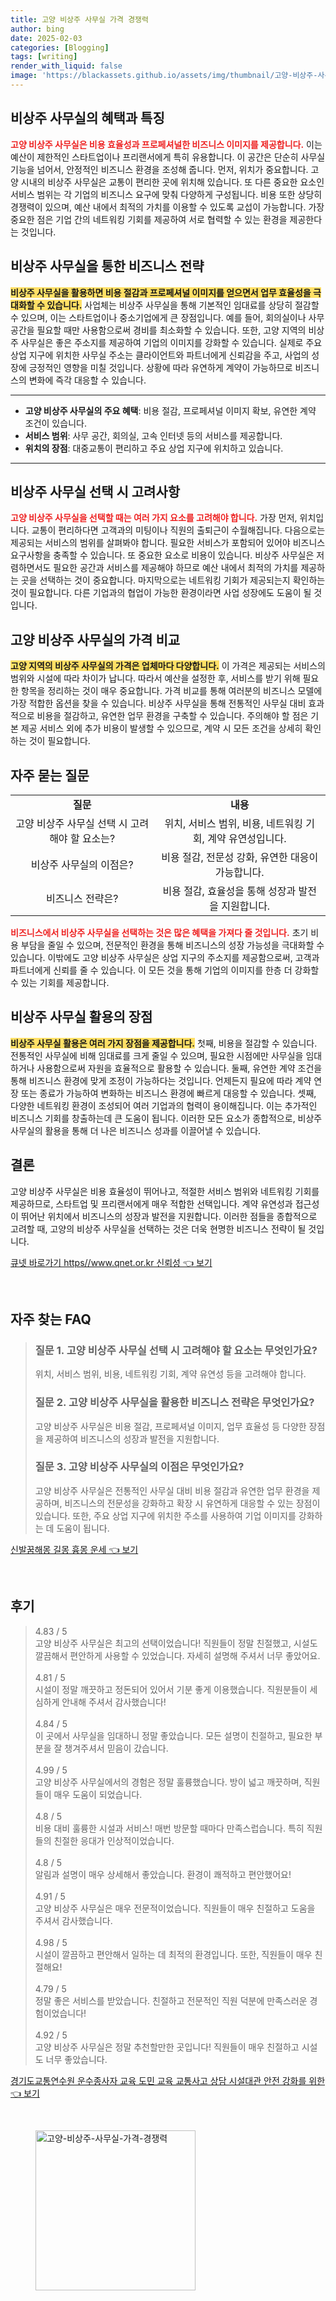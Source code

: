 ```yaml
---
title: 고양 비상주 사무실 가격 경쟁력
author: bing
date: 2025-02-03
categories: [Blogging]
tags: [writing]
render_with_liquid: false
image: 'https://blackassets.github.io/assets/img/thumbnail/고양-비상주-사무실-가격-경쟁력.webp'
---
```



<h2 id='비상주 사무실의 혜택과 특징'>비상주 사무실의 혜택과 특징</h2>

<p><b><span style="color: #ee2323;">고양 비상주 사무실은 비용 효율성과 프로페셔널한 비즈니스 이미지를 제공합니다.</span></b> 이는 예산이 제한적인 스타트업이나 프리랜서에게 특히 유용합니다. 이 공간은 단순히 사무실 기능을 넘어서, 안정적인 비즈니스 환경을 조성해 줍니다. 먼저, 위치가 중요합니다. 고양 시내의 비상주 사무실은 교통이 편리한 곳에 위치해 있습니다. 또 다른 중요한 요소인 서비스 범위는 각 기업의 비즈니스 요구에 맞춰 다양하게 구성됩니다. 비용 또한 상당히 경쟁력이 있으며, 예산 내에서 최적의 가치를 이용할 수 있도록 교섭이 가능합니다. 가장 중요한 점은 기업 간의 네트워킹 기회를 제공하여 서로 협력할 수 있는 환경을 제공한다는 것입니다.</p>

<h2 id='비상주 사무실을 통한 비즈니스 전략'>비상주 사무실을 통한 비즈니스 전략</h2>

<p><b><span style="background-color: #ffe066;">비상주 사무실을 활용하면 비용 절감과 프로페셔널 이미지를 얻으면서 업무 효율성을 극대화할 수 있습니다.</span></b> 사업체는 비상주 사무실을 통해 기본적인 임대료를 상당히 절감할 수 있으며, 이는 스타트업이나 중소기업에게 큰 장점입니다. 예를 들어, 회의실이나 사무 공간을 필요할 때만 사용함으로써 경비를 최소화할 수 있습니다. 또한, 고양 지역의 비상주 사무실은 좋은 주소지를 제공하여 기업의 이미지를 강화할 수 있습니다. 실제로 주요 상업 지구에 위치한 사무실 주소는 클라이언트와 파트너에게 신뢰감을 주고, 사업의 성장에 긍정적인 영향을 미칠 것입니다. 상황에 따라 유연하게 계약이 가능하므로 비즈니스의 변화에 즉각 대응할 수 있습니다.</p>

<hr />

<ul>
    <li><b>고양 비상주 사무실의 주요 혜택</b>: 비용 절감, 프로페셔널 이미지 확보, 유연한 계약 조건이 있습니다.</li>
    <li><b>서비스 범위</b>: 사무 공간, 회의실, 고속 인터넷 등의 서비스를 제공합니다.</li>
    <li><b>위치의 장점</b>: 대중교통이 편리하고 주요 상업 지구에 위치하고 있습니다.</li>
</ul>

<hr />

<h2 id='비상주 사무실 선택 시 고려사항'>비상주 사무실 선택 시 고려사항</h2>

<p><b><span style="color: #ee2323;">고양 비상주 사무실을 선택할 때는 여러 가지 요소를 고려해야 합니다.</span></b> 가장 먼저, 위치입니다. 교통이 편리하다면 고객과의 미팅이나 직원의 출퇴근이 수월해집니다. 다음으로는 제공되는 서비스의 범위를 살펴봐야 합니다. 필요한 서비스가 포함되어 있어야 비즈니스 요구사항을 충족할 수 있습니다. 또 중요한 요소로 비용이 있습니다. 비상주 사무실은 저렴하면서도 필요한 공간과 서비스를 제공해야 하므로 예산 내에서 최적의 가치를 제공하는 곳을 선택하는 것이 중요합니다. 마지막으로는 네트워킹 기회가 제공되는지 확인하는 것이 필요합니다. 다른 기업과의 협업이 가능한 환경이라면 사업 성장에도 도움이 될 것입니다.</p>

<h2 id='고양 비상주 사무실의 가격 비교'>고양 비상주 사무실의 가격 비교</h2>

<p><b><span style="background-color: #ffe066;">고양 지역의 비상주 사무실의 가격은 업체마다 다양합니다.</span></b> 이 가격은 제공되는 서비스의 범위와 시설에 따라 차이가 납니다. 따라서 예산을 설정한 후, 서비스를 받기 위해 필요한 항목을 정리하는 것이 매우 중요합니다. 가격 비교를 통해 여러분의 비즈니스 모델에 가장 적합한 옵션을 찾을 수 있습니다. 비상주 사무실을 통해 전통적인 사무실 대비 효과적으로 비용을 절감하고, 유연한 업무 환경을 구축할 수 있습니다. 주의해야 할 점은 기본 제공 서비스 외에 추가 비용이 발생할 수 있으므로, 계약 시 모든 조건을 상세히 확인하는 것이 필요합니다.</p>

<h2 id='자주 묻는 질문'>자주 묻는 질문</h2>

<table>
    <tr>
        <td style="text-align: center; height: 17px;"><b>질문</b></td>
        <td style="text-align: center; height: 17px;"><b>내용</b></td>
    </tr>
    <tr>
        <td style="text-align: center; height: 17px;">고양 비상주 사무실 선택 시 고려해야 할 요소는?</td>
        <td style="text-align: center; height: 17px;">위치, 서비스 범위, 비용, 네트워킹 기회, 계약 유연성입니다.</td>
    </tr>
    <tr>
        <td style="text-align: center; height: 17px;">비상주 사무실의 이점은?</td>
        <td style="text-align: center; height: 17px;">비용 절감, 전문성 강화, 유연한 대응이 가능합니다.</td>
    </tr>
    <tr>
        <td style="text-align: center; height: 17px;">비즈니스 전략은?</td>
        <td style="text-align: center; height: 17px;">비용 절감, 효율성을 통해 성장과 발전을 지원합니다.</td>
    </tr>
</table>

<p><b><span style="color: #ee2323;">비즈니스에서 비상주 사무실을 선택하는 것은 많은 혜택을 가져다 줄 것입니다.</span></b> 초기 비용 부담을 줄일 수 있으며, 전문적인 환경을 통해 비즈니스의 성장 가능성을 극대화할 수 있습니다. 이밖에도 고양 비상주 사무실은 상업 지구의 주소지를 제공함으로써, 고객과 파트너에게 신뢰를 줄 수 있습니다. 이 모든 것을 통해 기업의 이미지를 한층 더 강화할 수 있는 기회를 제공합니다.</p>

<h2 id='비상주 사무실 활용의 장점'>비상주 사무실 활용의 장점</h2>

<p><b><span style="background-color: #ffe066;">비상주 사무실 활용은 여러 가지 장점을 제공합니다.</span></b> 첫째, 비용을 절감할 수 있습니다. 전통적인 사무실에 비해 임대료를 크게 줄일 수 있으며, 필요한 시점에만 사무실을 임대하거나 사용함으로써 자원을 효율적으로 활용할 수 있습니다. 둘째, 유연한 계약 조건을 통해 비즈니스 환경에 맞게 조정이 가능하다는 것입니다. 언제든지 필요에 따라 계약 연장 또는 종료가 가능하여 변화하는 비즈니스 환경에 빠르게 대응할 수 있습니다. 셋째, 다양한 네트워킹 환경이 조성되어 여러 기업과의 협력이 용이해집니다. 이는 추가적인 비즈니스 기회를 창출하는데 큰 도움이 됩니다. 이러한 모든 요소가 종합적으로, 비상주 사무실의 활용을 통해 더 나은 비즈니스 성과를 이끌어낼 수 있습니다.</p>

<h2 id='결론'>결론</h2>

<p>고양 비상주 사무실은 비용 효율성이 뛰어나고, 적절한 서비스 범위와 네트워킹 기회를 제공하므로, 스타트업 및 프리랜서에게 매우 적합한 선택입니다. 계약 유연성과 접근성이 뛰어난 위치에서 비즈니스의 성장과 발전을 지원합니다. 이러한 점들을 종합적으로 고려할 때, 고양의 비상주 사무실을 선택하는 것은 더욱 현명한 비즈니스 전략이 될 것입니다.</p>


<p><a class="click-button" title="큐넷 바로가기 https//www.qnet.or.kr 신뢰성" href="https://blackassets.github.io/posts/%ED%81%90%EB%84%B7-%EB%B0%94%EB%A1%9C%EA%B0%80%EA%B8%B0-httpswww.qnet.or.kr-%EC%8B%A0%EB%A2%B0%EC%84%B1/" rel="dofollow">큐넷 바로가기 https//www.qnet.or.kr 신뢰성 👈 보기</a></p><br>
<h2 id='자주_찾는_FAQ'>자주 찾는 FAQ</h2>
<div itemscope="" itemtype="https://schema.org/FAQPage"> 
<blockquote> 
<div itemscope="" itemprop="mainEntity" itemtype="https://schema.org/Question"> 
<h3 itemprop="name">질문 1. 고양 비상주 사무실 선택 시 고려해야 할 요소는 무엇인가요?</h3> 
<div itemscope="" itemprop="acceptedAnswer" itemtype="https://schema.org/Answer"> 
<span itemprop="text"> 
<p>위치, 서비스 범위, 비용, 네트워킹 기회, 계약 유연성 등을 고려해야 합니다.</p> 
</span> 
</div> 
</div> 

<div itemscope="" itemprop="mainEntity" itemtype="https://schema.org/Question"> 
<h3 itemprop="name">질문 2. 고양 비상주 사무실을 활용한 비즈니스 전략은 무엇인가요?</h3> 
<div itemscope="" itemprop="acceptedAnswer" itemtype="https://schema.org/Answer"> 
<span itemprop="text"> 
<p>고양 비상주 사무실은 비용 절감, 프로페셔널 이미지, 업무 효율성 등 다양한 장점을 제공하여 비즈니스의 성장과 발전을 지원합니다.</p> 
</span> 
</div> 
</div> 

<div itemscope="" itemprop="mainEntity" itemtype="https://schema.org/Question"> 
<h3 itemprop="name">질문 3. 고양 비상주 사무실의 이점은 무엇인가요?</h3> 
<div itemscope="" itemprop="acceptedAnswer" itemtype="https://schema.org/Answer"> 
<span itemprop="text"> 
<p>고양 비상주 사무실은 전통적인 사무실 대비 비용 절감과 유연한 업무 환경을 제공하며, 비즈니스의 전문성을 강화하고 확장 시 유연하게 대응할 수 있는 장점이 있습니다. 또한, 주요 상업 지구에 위치한 주소를 사용하여 기업 이미지를 강화하는 데 도움이 됩니다.</p> 
</span> 
</div> 
</div> 
</blockquote> 
</div>
<p><a class="click-button" title="신발꿈해몽 길몽 흉몽 운세" href="https://blackassets.github.io/posts/%EC%8B%A0%EB%B0%9C%EA%BF%88%ED%95%B4%EB%AA%BD-%EA%B8%B8%EB%AA%BD-%ED%9D%89%EB%AA%BD-%EC%9A%B4%EC%84%B8/" rel="dofollow">신발꿈해몽 길몽 흉몽 운세 👈 보기</a></p><br>
<h2 id='후기'>후기</h2>
<div itemscope itemtype="https://schema.org/Product">
  <blockquote>
  <div itemprop="review" itemscope itemtype="https://schema.org/Review">
      <div itemprop="reviewRating" itemscope itemtype="https://schema.org/Rating"> <span itemprop="ratingValue">4.83</span> / <span itemprop="bestRating">5</span> </div>
      <span itemprop="reviewBody">고양 비상주 사무실은 최고의 선택이었습니다! 직원들이 정말 친절했고, 시설도 깔끔해서 편안하게 사용할 수 있었습니다. 자세히 설명해 주셔서 너무 좋았어요.</span>
  </div>
  <br>
  <div itemprop="review" itemscope itemtype="https://schema.org/Review">
      <div itemprop="reviewRating" itemscope itemtype="https://schema.org/Rating"> <span itemprop="ratingValue">4.81</span> / <span itemprop="bestRating">5</span> </div>
      <span itemprop="reviewBody">시설이 정말 깨끗하고 정돈되어 있어서 기분 좋게 이용했습니다. 직원분들이 세심하게 안내해 주셔서 감사했습니다!</span>
  </div>
  <br>
  <div itemprop="review" itemscope itemtype="https://schema.org/Review">
      <div itemprop="reviewRating" itemscope itemtype="https://schema.org/Rating"> <span itemprop="ratingValue">4.84</span> / <span itemprop="bestRating">5</span> </div>
      <span itemprop="reviewBody">이 곳에서 사무실을 임대하니 정말 좋았습니다. 모든 설명이 친절하고, 필요한 부분을 잘 챙겨주셔서 믿음이 갔습니다.</span>
  </div>
  <br>
  <div itemprop="review" itemscope itemtype="https://schema.org/Review">
      <div itemprop="reviewRating" itemscope itemtype="https://schema.org/Rating"> <span itemprop="ratingValue">4.99</span> / <span itemprop="bestRating">5</span> </div>
      <span itemprop="reviewBody">고양 비상주 사무실에서의 경험은 정말 훌륭했습니다. 방이 넓고 깨끗하며, 직원들이 매우 도움이 되었습니다.</span>
  </div>
  <br>
  <div itemprop="review" itemscope itemtype="https://schema.org/Review">
      <div itemprop="reviewRating" itemscope itemtype="https://schema.org/Rating"> <span itemprop="ratingValue">4.8</span> / <span itemprop="bestRating">5</span> </div>
      <span itemprop="reviewBody">비용 대비 훌륭한 시설과 서비스! 매번 방문할 때마다 만족스럽습니다. 특히 직원들의 친절한 응대가 인상적이었습니다.</span>
  </div>
  <br>
  <div itemprop="review" itemscope itemtype="https://schema.org/Review">
      <div itemprop="reviewRating" itemscope itemtype="https://schema.org/Rating"> <span itemprop="ratingValue">4.8</span> / <span itemprop="bestRating">5</span> </div>
      <span itemprop="reviewBody">알림과 설명이 매우 상세해서 좋았습니다. 환경이 쾌적하고 편안했어요!</span>
  </div>
  <br>
  <div itemprop="review" itemscope itemtype="https://schema.org/Review">
      <div itemprop="reviewRating" itemscope itemtype="https://schema.org/Rating"> <span itemprop="ratingValue">4.91</span> / <span itemprop="bestRating">5</span> </div>
      <span itemprop="reviewBody">고양 비상주 사무실은 매우 전문적이었습니다. 직원들이 매우 친절하고 도움을 주셔서 감사했습니다.</span>
  </div>
  <br>
  <div itemprop="review" itemscope itemtype="https://schema.org/Review">
      <div itemprop="reviewRating" itemscope itemtype="https://schema.org/Rating"> <span itemprop="ratingValue">4.98</span> / <span itemprop="bestRating">5</span> </div>
      <span itemprop="reviewBody">시설이 깔끔하고 편안해서 일하는 데 최적의 환경입니다. 또한, 직원들이 매우 친절해요!</span>
  </div>
  <br>
  <div itemprop="review" itemscope itemtype="https://schema.org/Review">
      <div itemprop="reviewRating" itemscope itemtype="https://schema.org/Rating"> <span itemprop="ratingValue">4.79</span> / <span itemprop="bestRating">5</span> </div>
      <span itemprop="reviewBody">정말 좋은 서비스를 받았습니다. 친절하고 전문적인 직원 덕분에 만족스러운 경험이었습니다!</span>
  </div>
  <br>
  <div itemprop="review" itemscope itemtype="https://schema.org/Review">
      <div itemprop="reviewRating" itemscope itemtype="https://schema.org/Rating"> <span itemprop="ratingValue">4.92</span> / <span itemprop="bestRating">5</span> </div>
      <span itemprop="reviewBody">고양 비상주 사무실은 정말 추천할만한 곳입니다! 직원들이 매우 친절하고 시설도 너무 좋았습니다.</span>
  </div>
  </blockquote>
</div>
<p><a class="click-button" title="경기도교통연수원 운수종사자 교육 도민 교육 교통사고 상담 시설대관 안전 강화를 위한" href="https://blackassets.github.io/posts/%EA%B2%BD%EA%B8%B0%EB%8F%84%EA%B5%90%ED%86%B5%EC%97%B0%EC%88%98%EC%9B%90-%EC%9A%B4%EC%88%98%EC%A2%85%EC%82%AC%EC%9E%90-%EA%B5%90%EC%9C%A1-%EB%8F%84%EB%AF%BC-%EA%B5%90%EC%9C%A1-%EA%B5%90%ED%86%B5%EC%82%AC%EA%B3%A0-%EC%83%81%EB%8B%B4-%EC%8B%9C%EC%84%A4%EB%8C%80%EA%B4%80-%EC%95%88%EC%A0%84-%EA%B0%95%ED%99%94%EB%A5%BC-%EC%9C%84%ED%95%9C/" rel="dofollow">경기도교통연수원 운수종사자 교육 도민 교육 교통사고 상담 시설대관 안전 강화를 위한 👈 보기</a></p><br>
<figure class="image"><img src="https://blackassets.github.io/assets/img/thumbnail/고양-비상주-사무실-가격-경쟁력.webp" alt="고양-비상주-사무실-가격-경쟁력" width="256" height="256"></figure>